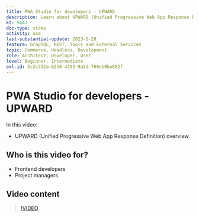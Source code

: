 ```yaml
---
title: PWA Studio for developers - UPWARD
description: Learn about UPWARD (Unified Progressive Web App Response Definition).
kt: 5647
doc-type: video
activity: use
last-substantial-update: 2023-5-28
feature: GraphQL, REST, Tools and External Services
topic: Commerce, Headless, Development
role: Architect, Developer, User
level: Beginner, Intermediate
exl-id: 5c2c332a-62b0-4292-9a2d-760db0be882f
---
```

# PWA Studio for developers - UPWARD

In this video:

- UPWARD (Unified Progressive Web App Response Definition) overview

## Who is this video for?

- Frontend developers
- Project managers

## Video content

>[!VIDEO](https://video.tv.adobe.com/v/35718?quality=12&learn=on)
